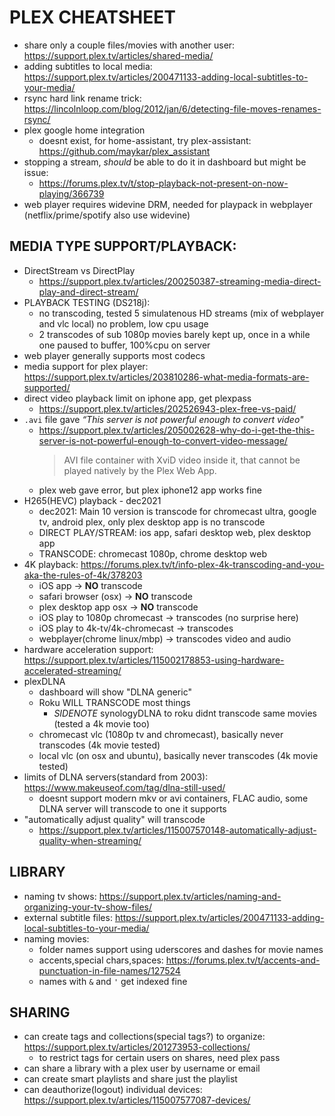 # PLEX CHEATSHEET
- share only a couple files/movies with another user: https://support.plex.tv/articles/shared-media/
- adding subtitles to local media: https://support.plex.tv/articles/200471133-adding-local-subtitles-to-your-media/
- rsync hard link rename trick: https://lincolnloop.com/blog/2012/jan/6/detecting-file-moves-renames-rsync/
- plex google home integration
    - doesnt exist, for home-assistant, try plex-assistant: https://github.com/maykar/plex_assistant
- stopping a stream, _should_ be able to do it in dashboard but might be issue:
    - https://forums.plex.tv/t/stop-playback-not-present-on-now-playing/366739
- web player requires widevine DRM, needed for playpack in webplayer (netflix/prime/spotify also use widevine)


## MEDIA TYPE SUPPORT/PLAYBACK:
- DirectStream vs DirectPlay
    - https://support.plex.tv/articles/200250387-streaming-media-direct-play-and-direct-stream/
- PLAYBACK TESTING (DS218j):
    - no transcoding, tested 5 simulatenous HD streams (mix of webplayer and vlc local) no problem, low cpu usage
    - 2 transcodes of sub 1080p movies barely kept up, once in a while one paused to buffer, 100%cpu on server
- web player generally supports most codecs
- media support for plex player: https://support.plex.tv/articles/203810286-what-media-formats-are-supported/
- direct video playback limit on iphone app, get plexpass
    - https://support.plex.tv/articles/202526943-plex-free-vs-paid/
- `.avi` file gave _“This server is not powerful enough to convert video"_
    - https://support.plex.tv/articles/205002628-why-do-i-get-the-this-server-is-not-powerful-enough-to-convert-video-message/
        > AVI file container with XviD video inside it, that cannot be played natively by the Plex Web App.
    - plex web gave error, but plex iphone12 app works fine
- H265(HEVC) playback - dec2021
    - dec2021: Main 10 version is transcode for chromecast ultra, google tv, android plex, only plex desktop app is no transcode
    - DIRECT PLAY/STREAM: ios app, safari desktop web, plex desktop app
    - TRANSCODE: chromecast 1080p, chrome desktop web
- 4K playback: https://forums.plex.tv/t/info-plex-4k-transcoding-and-you-aka-the-rules-of-4k/378203
    - iOS app -> **NO** transcode
    - safari browser (osx) -> **NO** transcode
    - plex desktop app osx -> **NO** transcode
    - iOS play to 1080p chromecast -> transcodes (no surprise here)
    - iOS play to 4k-tv/4k-chromecast -> transcodes
    -  webplayer(chrome linux/mbp) -> transcodes video and audio
- hardware acceleration support: https://support.plex.tv/articles/115002178853-using-hardware-accelerated-streaming/
- plexDLNA
    - dashboard will show "DLNA generic"
    - Roku WILL TRANSCODE most things
        - _SIDENOTE_ synologyDLNA to roku didnt transcode same movies (tested a 4k movie too)
    - chromecast vlc (1080p tv and chromecast), basically never transcodes (4k movie tested)
    - local vlc (on osx and ubuntu), basically never transcodes (4k movie tested)
- limits of DLNA servers(standard from 2003): https://www.makeuseof.com/tag/dlna-still-used/
    - doesnt support modern mkv or avi containers, FLAC audio, some DLNA server will transcode to one it supports
- "automatically adjust quality" will transcode
    - https://support.plex.tv/articles/115007570148-automatically-adjust-quality-when-streaming/


## LIBRARY
- naming tv shows: https://support.plex.tv/articles/naming-and-organizing-your-tv-show-files/
- external subtitle files: https://support.plex.tv/articles/200471133-adding-local-subtitles-to-your-media/
- naming movies:
    - folder names support using uderscores and dashes for movie names
    - accents,special chars,spaces: https://forums.plex.tv/t/accents-and-punctuation-in-file-names/127524
    - names with `&` and `'` get indexed fine

## SHARING
- can create tags and collections(special tags?) to organize: https://support.plex.tv/articles/201273953-collections/
    - to restrict tags for certain users on shares, need plex pass
- can share a library with a plex user by username or email
- can create smart playlists and share just the playlist
- can deauthorize(logout) individual devices: https://support.plex.tv/articles/115007577087-devices/
